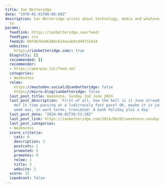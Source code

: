 ```yaml
---
title: Ian Betteridge
date: "1970-01-01T00:00:00Z"
description: Ian Betteridge writes about technology, media and whatever else he wants
  to
params:
  feedlink: https://ianbetteridge.com/feed/
  feedtype: rss
  feedid: 80fd678e06388cb24eeab9c949f15414
  websites:
    https://ianbetteridge.com/: true
  blogrolls: []
  recommended: []
  recommender:
  - https://amerpie.lol/feed.xml
  categories:
  - Weeknotes
  relme:
    https://mastodon.social/@ianbetteridge: false
    https://micro.blog/ianbetteridge: false
  last_post_title: Weeknote, Sunday 2nd June 2024
  last_post_description: 'First of all, how the hell is it June already? Is it just
    me? Is time passing at a ludicrously fast pace? OK, maybe it is just me. This
    week was, in work terms, truncated: A bank holiday plus a day'
  last_post_date: "2024-06-02T20:52:38Z"
  last_post_link: https://ianbetteridge.com/2024/06/02/weeknote-sunday-2nd-june-2024/
  last_post_categories:
  - Weeknotes
  score_criteria:
    cats: 0
    description: 3
    postcats: 1
    promoted: 5
    promotes: 0
    relme: 1
    title: 3
    website: 2
  score: 15
  ispodcast: false
---
```

